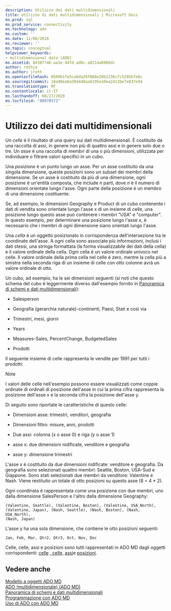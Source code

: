 ```yaml
---
description: Utilizzo dei dati multidimensionali
title: Utilizzo di dati multidimensionali | Microsoft Docs
ms.prod: sql
ms.prod_service: connectivity
ms.technology: ado
ms.custom: ''
ms.date: 11/08/2018
ms.reviewer: ''
ms.topic: conceptual
helpviewer_keywords:
- multidimensional data [ADO]
ms.assetid: 84387746-aa3e-44fd-ad6c-a8214a6966dc
author: rothja
ms.author: jroth
ms.openlocfilehash: 0589b1fe5ca6da29f088e26b2236cfc5205bfe0c
ms.sourcegitcommit: 18a98ea6a30d448aa6195e10ea2413be7e837e94
ms.translationtype: MT
ms.contentlocale: it-IT
ms.lasthandoff: 08/27/2020
ms.locfileid: "88978572"
---
```

# <a name="working-with-multidimensional-data"></a>Utilizzo dei dati multidimensionali
Un *celle* è il risultato di una query sui dati multidimensionali. È costituito da una raccolta di assi, in genere non più di quattro assi e in genere solo due o tre. Un *asse* è una raccolta di membri di una o più dimensioni, utilizzata per individuare o filtrare valori specifici in un cubo.  
  
 Una *posizione* è un punto lungo un asse. Per un asse costituito da una singola dimensione, queste posizioni sono un subset dei membri della dimensione. Se un asse è costituito da più di una dimensione, ogni posizione è un'entità composta, che include *n* parti, dove *n* è il numero di dimensioni orientate lungo l'asse. Ogni parte della posizione è un membro di una dimensione costituente.  
  
 Se, ad esempio, le dimensioni Geography e Product di un cubo contenente i dati di vendita sono orientate lungo l'asse x di un insieme di celle, una posizione lungo questo asse può contenere i membri "USA" e "computer". In questo esempio, per determinare una posizione lungo l'asse x, è necessario che i membri di ogni dimensione siano orientati lungo l'asse.  
  
 Una *cella* è un oggetto posizionato in corrispondenza dell'intersezione tra le coordinate dell'asse. A ogni cella sono associate più informazioni, inclusi i dati stessi, una stringa formattata (la forma visualizzabile dei dati della cella) e il valore ordinale della cella. Ogni cella è un valore ordinale univoco nel celle. Il valore ordinale della prima cella nel celle è zero, mentre la cella più a sinistra nella seconda riga di un insieme di celle con otto colonne avrà un valore ordinale di otto.  
  
 Un cubo, ad esempio, ha le sei dimensioni seguenti (si noti che questo schema del cubo è leggermente diverso dall'esempio fornito in [Panoramica di schemi e dati multidimensionali](./overview-of-multidimensional-schemas-and-data.md)):  
  
-   Salesperson  
  
-   Geografia (gerarchia naturale)-continenti, Paesi, Stati e così via  
  
-   Trimestri, mesi, giorni  
  
-   Years  
  
-   Measures-Sales, PercentChange, BudgetedSales  
  
-   Prodotti  
  
 Il seguente insieme di celle rappresenta le vendite per 1991 per tutti i prodotti:  
  
> [!NOTE]
>  I valori delle celle nell'esempio possono essere visualizzati come coppie ordinate di ordinali di posizione dell'asse in cui la prima cifra rappresenta la posizione dell'asse x e la seconda cifra la posizione dell'asse y.  
  
 Di seguito sono riportate le caratteristiche di questo celle:  
  
-   Dimensioni asse: trimestri, venditori, geografia  
  
-   Dimensioni filtro: misure, anni, prodotti  
  
-   Due assi: colonna (x o asse 0) e riga (y o asse 1)  
  
-   asse x: due dimensioni nidificate, venditore e geografia  
  
-   asse y: dimensione trimestri  
  
 L'asse x è costituito da due dimensioni nidificate: venditore e geografia. Da geografia sono selezionati quattro membri: Seattle, Boston, USA-Sud e Giappone. Sono stati selezionati due membri da venditore: Valentine e Nash. Viene restituito un totale di otto posizioni su questo asse (8 = 4 * 2).  
  
 Ogni coordinata è rappresentata come una posizione con due membri, uno dalla dimensione SalesPerson e l'altro dalla dimensione Geography:  
  
```console
(Valentine, Seattle), (Valentine, Boston), (Valentine, USA_North),  
(Valentine, Japan), (Nash, Seattle), (Nash, Boston), (Nash, USA_North),  
(Nash, Japan)  
```  
  
 L'asse y ha una sola dimensione, che contiene le otto posizioni seguenti:  
  
```console
Jan, Feb, Mar, Qtr2, Qtr3, Oct, Nov, Dec  
```  
  
 Celle, celle, assi e posizioni sono tutti rappresentati in ADO MD dagli oggetti corrispondenti: [celle](../../reference/ado-md-api/cellset-object-ado-md.md) [, celle,](../../reference/ado-md-api/cell-object-ado-md.md) [assi](../../reference/ado-md-api/axis-object-ado-md.md)e [posizioni](../../reference/ado-md-api/position-object-ado-md.md).  
  
## <a name="see-also"></a>Vedere anche  
 [Modello a oggetti ADO MD](../../reference/ado-md-api/ado-md-object-model.md)   
 [ADO (multidimensionale) (ADO MD)](./ado-multidimensional-ado-md.md)   
 [Panoramica di schemi e dati multidimensionali](./overview-of-multidimensional-schemas-and-data.md)   
 [Programmazione con ADO MD](./programming-with-ado-md.md)   
 [Uso di ADO con ADO MD](./using-ado-with-ado-md.md)